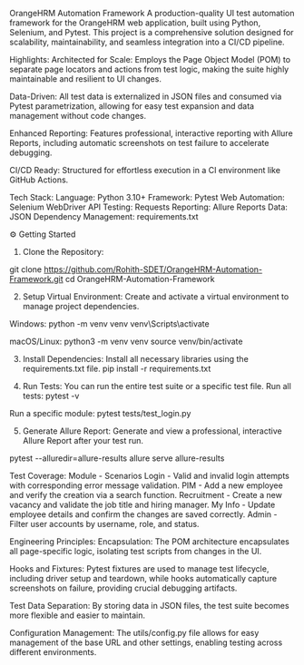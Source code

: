 OrangeHRM Automation Framework
A production-quality UI test automation framework for the OrangeHRM web application, built using Python, Selenium, and Pytest. This project is a comprehensive solution designed for scalability, maintainability, and seamless integration into a CI/CD pipeline.

Highlights:
Architected for Scale: Employs the Page Object Model (POM) to separate page locators and actions from test logic, making the suite highly maintainable and resilient to UI changes.

Data-Driven: All test data is externalized in JSON files and consumed via Pytest parametrization, allowing for easy test expansion and data management without code changes.

Enhanced Reporting: Features professional, interactive reporting with Allure Reports, including automatic screenshots on test failure to accelerate debugging.

CI/CD Ready: Structured for effortless execution in a CI environment like GitHub Actions.

Tech Stack:
Language: Python 3.10+
Framework: Pytest
Web Automation: Selenium WebDriver
API Testing: Requests
Reporting: Allure Reports
Data: JSON
Dependency Management: requirements.txt

⚙️ Getting Started
1. Clone the Repository:

git clone https://github.com/Rohith-SDET/OrangeHRM-Automation-Framework.git
cd OrangeHRM-Automation-Framework

2. Setup Virtual Environment:
Create and activate a virtual environment to manage project dependencies.

Windows: 
python -m venv venv
venv\Scripts\activate

macOS/Linux: 
python3 -m venv venv
source venv/bin/activate

3. Install Dependencies:
Install all necessary libraries using the requirements.txt file.
pip install -r requirements.txt

5. Run Tests:
You can run the entire test suite or a specific test file.
Run all tests:
pytest -v

Run a specific module:
pytest tests/test_login.py

5. Generate Allure Report:
Generate and view a professional, interactive Allure Report after your test run.

pytest --alluredir=allure-results
allure serve allure-results

Test Coverage:
Module	- Scenarios
Login	- Valid and invalid login attempts with corresponding error message validation.
PIM	- Add a new employee and verify the creation via a search function.
Recruitment	- Create a new vacancy and validate the job title and hiring manager.
My Info	- Update employee details and confirm the changes are saved correctly.
Admin	- Filter user accounts by username, role, and status.

Engineering Principles:
Encapsulation: The POM architecture encapsulates all page-specific logic, isolating test scripts from changes in the UI.

Hooks and Fixtures: Pytest fixtures are used to manage test lifecycle, including driver setup and teardown, while hooks automatically capture screenshots on failure, providing crucial debugging artifacts.

Test Data Separation: By storing data in JSON files, the test suite becomes more flexible and easier to maintain.

Configuration Management: The utils/config.py file allows for easy management of the base URL and other settings, enabling testing across different environments.
